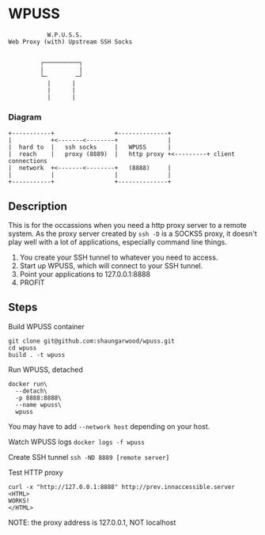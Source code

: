 # WPUSS

```
           W.P.U.S.S.
Web Proxy (with) Upstream SSH Socks


         ┌──────────┐
         |          |
         └─        ─┘
           |      |
           |      |
           |      |
```

### Diagram

```
+-----------+                 +--------------+
|           +<-------<--------+              |
|  hard to  |   ssh socks     |   WPUSS      |
|  reach    |   proxy (8889)  |   http proxy +<---------+ client connections
|  network  +<-------<--------+   (8888)     |
|           |                 |              |
+-----------+                 +--------------+
```

## Description

This is for the occassions when you need a http proxy server to a remote system. As the proxy server created by ```ssh -D``` is a SOCKS5 proxy, it doesn't play well with a lot of applications, especially command line things.

1. You create your SSH tunnel to whatever you need to access.
2. Start up WPUSS, which will connect to your SSH tunnel.
3. Point your applications to 127.0.0.1:8888
4. PROFIT

## Steps

Build WPUSS container
```
git clone git@github.com:shaungarwood/wpuss.git
cd wpuss
build . -t wpuss
```

Run WPUSS, detached
```
docker run\
  --detach\
  -p 8888:8888\
  --name wpuss\
  wpuss 
```
You may have to add ```--network host``` depending on your host.

Watch WPUSS logs
```docker logs -f wpuss```

Create SSH tunnel
```ssh -ND 8889 [remote server]```

Test HTTP proxy
```
curl -x "http://127.0.0.1:8888" http://prev.innaccessible.server
<HTML>
WORKS!
</HTML>
```

NOTE: the proxy address is 127.0.0.1, NOT localhost
